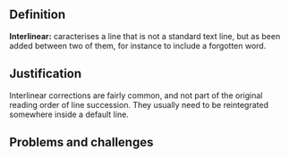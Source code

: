 ## Definition

**Interlinear:** caracterises a line that is not a standard text line, but as been added between two of them, for instance to include a forgotten word.

## Justification

Interlinear corrections are fairly common, and not part of the original reading order of line succession. They usually need to be reintegrated somewhere inside a default line.

## Problems and challenges


